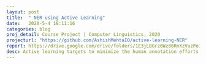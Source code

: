 ```yaml
---
layout: post
title:  " NER using Active Learning"
date:   2020-5-4 18:11:16
categories: blog
proj_detail: Course Project | Computer Linguistics, 2020
projecturl: "https://github.com/AshishMehtaIO/active-learning-NER"
report: https://drive.google.com/drive/folders/1E3jLBGrz6Wz86RnXzVuzPo1RwGeC3WwH
desc: Active learning targets to minimize the human annotation efforts by selecting examples for labeling. This project demonstrates the use active learning in order to identify Named Entities in sentences. The results of two Active Learning approaches, Query by Committee and Uncertainty sampling are tested and compared using various metrics to measure the uncertainty of a sentence. Conditional Random Field and Maximum-Entropy Classifier models were build for the Named Entity Recognition task on the CoNLL-2002/2003 dataset and  AUC (Area Under Curve) metric was used for evaluation. Uncertainty sampling with total token entropy gave the best performance.  Named entity recognition's are reliant on tagged data as it is domain specific. Therefore, results are also tested on a multi-lingual dataset to measure it’s reproducibility.
---
```

